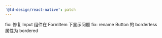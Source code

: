 ```yaml
---
'@td-design/react-native': patch
---
```


fix: 修复 Input 组件在 FormItem 下显示问题
fix: rename Button 的 borderless 属性为 bordered
